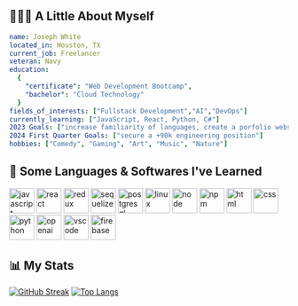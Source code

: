 <!--
**Joseph-WhiteSWE/Joseph-WhiteSWE** is a ✨ _special_ ✨ repository because its `README.md` (this file) appears on your GitHub profile.

Here are some ideas to get you started:

- 🔭 I’m currently working on ...
- 🌱 I’m currently learning ...
- 👯 I’m looking to collaborate on ...
- 🤔 I’m looking for help with ...
- 💬 Ask me about ...
- 📫 How to reach me: ...
- 😄 Pronouns: ...
- ⚡ Fun fact: ...
-->
<h2> 👨🏾‍💻 A Little About Myself</h2>

```yaml
name: Joseph White
located_in: Houston, TX
current_job: Freelancer
veteran: Navy
education:
  {
    "certificate": "Web Development Bootcamp",
    "bachelor": "Cloud Technology"
  }
fields_of_interests: ["Fullstack Development","AI","DevOps"]
currently_learning: ["JavaScript, React, Python, C#"]
2023 Goals: ["increase familiarity of languages, create a porfolio website, create a mobile app"]
2024 First Quarter Goals: ["secure a +90k engineering position"]
hobbies: ["Comedy", "Gaming", "Art", "Music", "Nature"]
```

<h2> 🧠 Some Languages & Softwares I've Learned</h2>

<p align="left">
<img src="https://cdn.jsdelivr.net/gh/devicons/devicon/icons/javascript/javascript-original.svg" alt="javascript" width="45" height="45"/>
<img src="https://cdn.jsdelivr.net/gh/devicons/devicon/icons/react/react-original.svg" alt="react" width="45" height="45"/>
<img src="https://cdn.jsdelivr.net/gh/devicons/devicon/icons/redux/redux-original.svg" alt="redux" width="45" height="45"/>
<img src="https://cdn.jsdelivr.net/gh/devicons/devicon/icons/sequelize/sequelize-original.svg" alt="sequelize" width="45" height="45"/>
<img src="https://cdn.jsdelivr.net/gh/devicons/devicon/icons/postgresql/postgresql-original.svg" alt="postgresql" width="45" height="45"/>
<img src="https://cdn.jsdelivr.net/gh/devicons/devicon/icons/linux/linux-original.svg" alt="linux" width="45" height="45"/>
<img src="https://cdn.jsdelivr.net/gh/devicons/devicon/icons/nodejs/nodejs-original-wordmark.svg" alt="node" width="45" height="45"/>
<img src="https://cdn.jsdelivr.net/gh/devicons/devicon/icons/npm/npm-original-wordmark.svg" alt="npm" width="45" height="45"/>
<img src="https://cdn.jsdelivr.net/gh/devicons/devicon/icons/html5/html5-original.svg" alt="html" width="45" height="45"/>
<img src="https://cdn.jsdelivr.net/gh/devicons/devicon/icons/css3/css3-original.svg" alt="css" width="45" height="45"/>
<img src="https://cdn.jsdelivr.net/gh/devicons/devicon/icons/python/python-original.svg" alt="python" width="45" height="45"/>
<img src="https://cdn.jsdelivr.net/gh/devicons/devicon/icons/openal/openal-plain.svg" alt="openai" width="45" height="45"/>
<img src="https://cdn.jsdelivr.net/gh/devicons/devicon/icons/vscode/vscode-original.svg" alt="vscode" width="45" height="45"/>
<img src="https://cdn.jsdelivr.net/gh/devicons/devicon/icons/firebase/firebase-plain.svg" alt="firebase" width="45" height="45"/>
</p>

<h2>📊 My Stats</h2>

[![GitHub Streak](http://github-readme-streak-stats.herokuapp.com?user=Joseph-WhiteSWE&theme=elegant)](https://git.io/streak-stats)
[![Top Langs](https://github-readme-stats.vercel.app/api/top-langs/?username=Joseph-WhiteSWE&layout=compact&theme=vision-friendly-dark)](https://github.com/anuraghazra/github-readme-stats)

